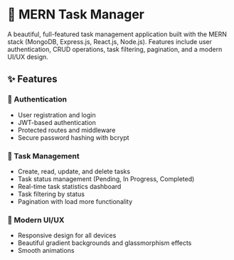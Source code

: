 # 🚀 MERN Task Manager

A beautiful, full-featured task management application built with the MERN stack (MongoDB, Express.js, React.js, Node.js). Features include user authentication, CRUD operations, task filtering, pagination, and a modern UI/UX design.

## ✨ Features

### 🔐 Authentication
- User registration and login
- JWT-based authentication
- Protected routes and middleware
- Secure password hashing with bcrypt

### 📝 Task Management
- Create, read, update, and delete tasks
- Task status management (Pending, In Progress, Completed)
- Real-time task statistics dashboard
- Task filtering by status
- Pagination with load more functionality

### 🎨 Modern UI/UX
- Responsive design for all devices
- Beautiful gradient backgrounds and glassmorphism effects
- Smooth animations